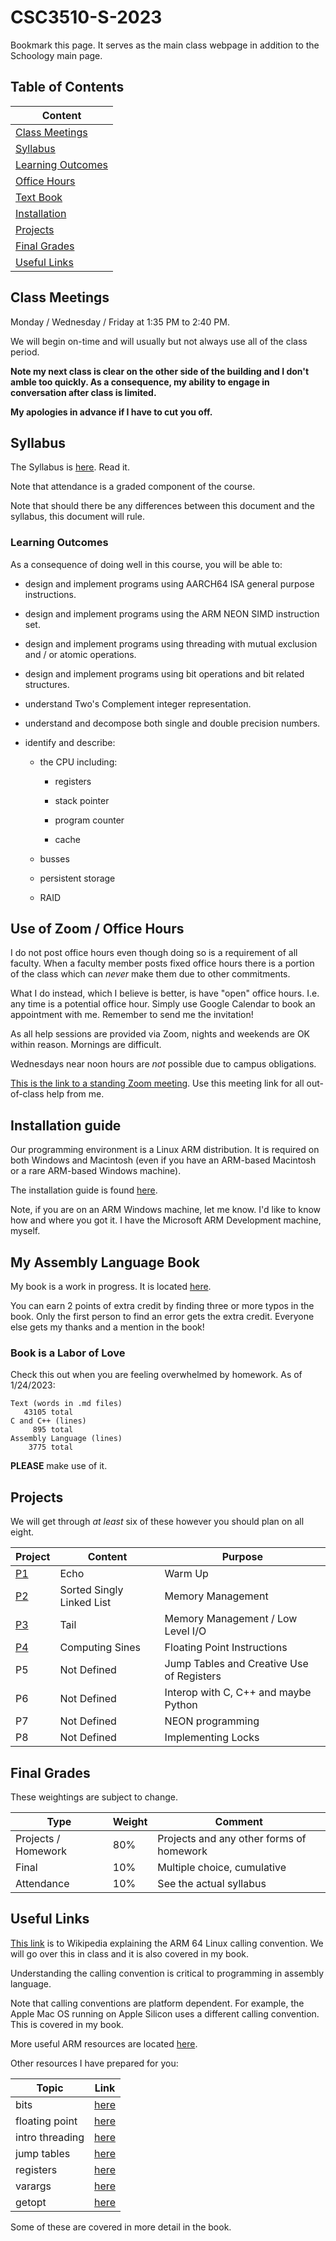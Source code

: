 # CSC3510-S-2023

Bookmark this page. It serves as the main class webpage in addition to
the Schoology main page.

## Table of Contents

|Content|
|-------|
|[Class Meetings](#class-meetings)|
|[Syllabus](#syllabus)|
|[Learning Outcomes](#learning-outcomes)|
|[Office Hours](#use-of-zoom--office-hours)|
|[Text Book](#my-assembly-language-book)|
|[Installation](#installation-guide)|
|[Projects](#projects)|
|[Final Grades](#final-grades)|
|[Useful Links](#useful-links)|

## Class Meetings

Monday / Wednesday / Friday at 1:35 PM to 2:40 PM.

We will begin on-time and will usually but not always use all of the
class period.

**Note my next class is clear on the other side of the building and I
don't amble too quickly. As a consequence, my ability to engage in
conversation after class is limited.**

**My apologies in advance if I have to cut you off.**

## Syllabus

The Syllabus is [here](./Syllabus/syllabus.pdf). Read it.

Note that attendance is a graded component of the course.

Note that should there be any differences between this document and the
syllabus, this document will rule.

### Learning Outcomes

As a consequence of doing well in this course, you will be able to:

* design and implement programs using AARCH64 ISA general
purpose instructions.

* design and implement programs using the ARM NEON SIMD instruction set.

* design and implement programs using threading with mutual exclusion
and / or atomic operations.

* design and implement programs using bit operations and bit related
structures.

* understand Two's Complement integer representation.

* understand and decompose both single and double precision numbers.

* identify and describe:

  * the CPU including:
  
    * registers

    * stack pointer

    * program counter

    * cache

  * busses

  * persistent storage

  * RAID

## Use of Zoom / Office Hours

I do not post office hours even though doing so is a requirement of all
faculty. When a faculty member posts fixed office hours there is a
portion of the class which can *never* make them due to other
commitments.

What I do instead, which I believe is better, is have "open" office
hours. I.e. any time is a potential office hour. Simply use Google
Calendar to book an appointment with me. Remember to send me the
invitation!

As all help sessions are provided via Zoom, nights and weekends are OK
within reason. Mornings are difficult.

Wednesdays near noon hours are *not* possible due to campus obligations.

[This is the link to a standing Zoom
meeting](https://carthage-edu.zoom.us/j/4456320007?pwd=UmZNa3ZDOTI2NHdhR21sSmxDR21KUT09).
Use this meeting link for all out-of-class help from me.

## Installation guide

Our programming environment is a Linux ARM distribution. It is required
on both Windows and Macintosh (even if you have an ARM-based Macintosh
or a rare ARM-based Windows machine).

The installation guide is found [here](./install.md).

Note, if you are on an ARM Windows machine, let me know. I'd like to
know how and where you got it. I have the Microsoft ARM Development
machine, myself.

## My Assembly Language Book

My book is a work in progress. It is located
[here](https://github.com/pkivolowitz/asm_book).

You can earn 2 points of extra credit by finding three or more typos in
the book. Only the first person to find an error gets the extra credit.
Everyone else gets my thanks and a mention in the book!

### Book is a Labor of Love

Check this out when you are feeling overwhelmed by homework. As of
1/24/2023:

```text
Text (words in .md files)
   43105 total
C and C++ (lines)
     895 total
Assembly Language (lines)
    3775 total
```

**PLEASE** make use of it.

## Projects

We will get through *at least* six of these however you should plan on
all eight.

| Project | Content | Purpose |
| ------- | ------- | ------- |
| [P1](./projects/p1) | Echo | Warm Up |
| [P2](./projects/p2) | Sorted Singly Linked List | Memory Management |
| [P3](./projects/p3) | Tail | Memory Management / Low Level I/O |
| [P4](./projects/p4) | Computing Sines | Floating Point Instructions |
| P5 | Not Defined | Jump Tables and Creative Use of Registers |
| P6 | Not Defined | Interop with C, C++ and maybe Python |
| P7 | Not Defined | NEON programming |
| P8 | Not Defined | Implementing Locks |

## Final Grades

These weightings are subject to change.

| Type | Weight | Comment |
| ---- | ------ | ------- |
|Projects / Homework | 80% | Projects and any other forms of homework |
| Final | 10% | Multiple choice, cumulative |
| Attendance | 10% | See the actual syllabus |

## Useful Links

[This link](https://en.wikipedia.org/wiki/Calling_convention#ARM_(A64))
is to Wikipedia explaining the ARM 64 Linux calling convention. We will
go over this in class and it is also covered in my book.

Understanding the calling convention is critical to programming in
assembly language.

Note that calling conventions are platform dependent. For example, the
Apple Mac OS running on Apple Silicon uses a different calling
convention. This is covered in my book.

More useful ARM  resources are located [here](./reference).

Other resources I have prepared for you:

| Topic | Link |
| ----- | ---- |
| bits | [here](./bits) |
| floating point | [here](./floating_point) |
| intro threading | [here](./intro_threading) |
| jump tables | [here](./jump_table) |
| registers | [here](./regs) |
| varargs | [here](./varargs) |
| getopt | [here](https://azrael.digipen.edu/~mmead/www/Courses/CS180/getopt.html) |

Some of these are covered in more detail in the book.
